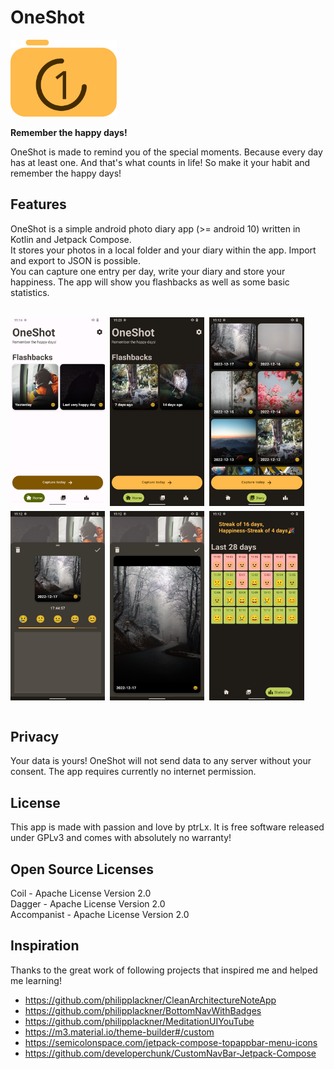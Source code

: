 # OneShot

<img alt="Logo" src="logo/v1/OneShot.svg" width="170" />

**Remember the happy days!**

OneShot is made to remind you of the special moments. Because every day has at least one. And that's what counts in life! So make it your habit and remember the happy days!

## Features

OneShot is a simple android photo diary app (>= android 10) written in Kotlin and Jetpack Compose.  
It stores your photos in a local folder and your diary within the app. Import and export to JSON is possible.  
You can capture one entry per day, write your diary and store your happiness.
The app will show you flashbacks as well as some basic statistics.

<br>
<div style="display:flex;">
<img alt="preview 1" src="assets/preview_1.png" width="30%">
<img style="padding-left: 8px;" alt="preview 2" src="assets/preview_2.png" width="30%">
<img style="padding-left: 8px;" alt="preview 3" src="assets/preview_3.png" width="30%">
</div>

<div style="display:flex;  padding-top: 8px;">
<img  alt="preview 1" src="assets/preview_4.png" width="30%">
<img style="padding-left: 8px;" alt="preview 2" src="assets/preview_5.png" width="30%">
<img style="padding-left: 8px;" alt="preview 3" src="assets/preview_6.png" width="30%">
</div>
<br>

## Privacy

Your data is yours!
OneShot will not send data to any server without your consent.
The app requires currently no internet permission.

## License

This app is made with passion and love by ptrLx️.
It is free software released under GPLv3 and comes with absolutely no warranty!

## Open Source Licenses

Coil - Apache License Version 2.0  
Dagger - Apache License Version 2.0  
Accompanist - Apache License Version 2.0

## Inspiration

Thanks to the great work of following projects that inspired me and helped me learning!

* <https://github.com/philipplackner/CleanArchitectureNoteApp>
* <https://github.com/philipplackner/BottomNavWithBadges>
* <https://github.com/philipplackner/MeditationUIYouTube>
* <https://m3.material.io/theme-builder#/custom>
* <https://semicolonspace.com/jetpack-compose-topappbar-menu-icons>
* <https://github.com/developerchunk/CustomNavBar-Jetpack-Compose>
